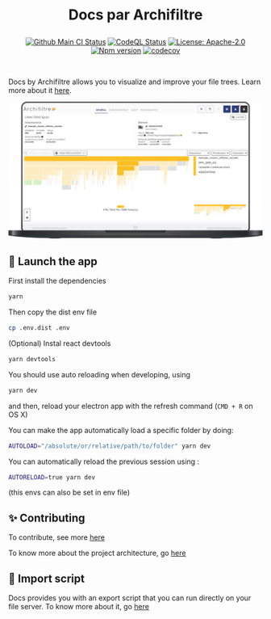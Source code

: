 <h1 align="center">
  <p align="center">Docs par Archifiltre</p>
</h1>

<p align="center">
  <a href="https://github.com/SocialGouv/archifiltre-docs/actions/"><img src="https://github.com/SocialGouv/archifiltre-docs/workflows/CI/badge.svg" alt="Github Main CI Status"></a>
  <a href="https://github.com/SocialGouv/archifiltre-docs/actions/"><img src="https://github.com/SocialGouv/archifiltre-docs/workflows/CodeQL/badge.svg" alt="CodeQL Status"></a>
  <a href="https://opensource.org/licenses/Apache-2.0"><img src="https://img.shields.io/badge/License-Apache--2.0-yellow.svg" alt="License: Apache-2.0"></a>
  <a href="https://img.shields.io/github/v/release/SocialGouv/archifiltre-docs"><img src="https://img.shields.io/github/v/release/SocialGouv/archifiltre-docs" alt="Npm version"></a>
  <a href="https://codecov.io/gh/SocialGouv/archifiltre-docs"><img src="https://codecov.io/gh/SocialGouv/archifiltre-docs/branch/main/graph/badge.svg" alt="codecov"></a>
</p>

<br>

Docs by Archifiltre allows you to visualize and improve your file trees. Learn more about it [here](https://archifiltre.fabrique.social.gouv.fr/).

![Presentation](docs/presentation.png)

## 🚀 Launch the app

First install the dependencies

```bash
yarn
```

Then copy the dist env file

```bash
cp .env.dist .env
```

(Optional) Instal react devtools

```bash
yarn devtools
```


You should use auto reloading when developing, using

```bash
yarn dev
```

and then, reload your electron app with the refresh command (`CMD + R` on OS X)

You can make the app automatically load a specific folder by doing:

```bash
AUTOLOAD="/absolute/or/relative/path/to/folder" yarn dev
```

You can automatically reload the previous session using :

```bash
AUTORELOAD=true yarn dev
```

(this envs can also be set in env file)

## ✨ Contributing

To contribute, see more [here](CONTRIBUTING.md)

To know more about the project architecture, go [here](docs/README.md)

## 📝 Import script

Docs provides you with an export script that you can run directly on your file server. To know more about it, go [here](scripts/README.md)
